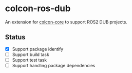 # colcon-ros-dub

An extension for [colcon-core](https://github.com/colcon/colcon-core) to support ROS2 DUB projects.

## Status

- [x] Support package identify
- [ ] Support build task
- [ ] Support test task
- [ ] Support handling package dependencies
